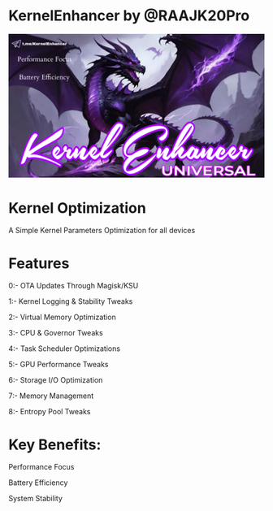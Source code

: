 # KernelEnhancer by @RAAJK20Pro

![image alt](https://github.com/RAAJK20Pro/KernelEnhancer/blob/d98376855fd276eb2621cf657e582c98f56f6f67/KernelEnhancer.png)
# Kernel Optimization
A Simple Kernel Parameters Optimization for all devices
# Features

0:- OTA Updates Through Magisk/KSU

1:- Kernel Logging & Stability Tweaks

2:- Virtual Memory Optimization

3:- CPU & Governor Tweaks

4:- Task Scheduler Optimizations

5:- GPU Performance Tweaks

6:- Storage I/O Optimization

7:- Memory Management

8:- Entropy Pool Tweaks

# Key Benefits:
Performance Focus

Battery Efficiency

System Stability

